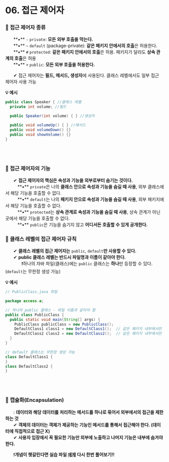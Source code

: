 # 06. 접근 제어자

### 🔹 **접근 제어자 종류**
ㅤㅤ**▪️** `-` `private`: **모든 외부 호출을 막는다.** <br>
ㅤㅤ**▪️** `~` `default` (package-private): **같은 패키지 안에서의 호출**은 허용한다.<br>
ㅤㅤ**▪️** `#` `protected`: **같은 패키지 안에서의 호출**은 허용. 패키지가 달라도 **상속 관계의 호출**은 허용<br>
ㅤㅤ**▪️** `+` `public`: **모든 외부 호출을 허용한다.** <br>

ㅤㅤ✔ 접근 제어자는 **필드, 메서드, 생성자**에 사용된다. 클래스 레벨에서도 일부 접근 제어자 사용 가능<br>

**💡 예시**
```JAVA
public class Speaker { //클래스 레벨
  private int volume; //필드

  public Speaker(int volume) { } //생성자

  public void volumeUp() { } //메서드
  public void volumeDown() {}
  public void showVolume() {}
}
```
<br><br>

### 🔹 **접근 제어자의 기능**
ㅤㅤ✔ **접근 제어자의 핵심은 속성과 기능을 외부로부터 숨기는 것이다.** <br>
ㅤㅤㅤ**▪️** `private`은 나의 **클래스 안으로 속성과 기능을 숨길 때 사용**, 외부 클래스에서 해당 기능을 호출할 수 없다. <br>
ㅤㅤㅤ**▪️** `default`는 나의 **패키지 안으로 속성과 기능을 숨길 때 사용**, 외부 패키지에서 해당 기능을 호출할 수 없다. <br>
ㅤㅤㅤ**▪️** `protected`는 **상속 관계로 속성과 기능을 숨길 때 사용**, 상속 관계가 아닌 곳에서 해당 기능을 호출할 수 없다. <br>
ㅤㅤㅤ**▪️** `public`은 기능을 숨기지 않고 **어디서든 호출할 수 있게 공개한다.** <br>


### 🔹 **클래스 레벨의 접근 제어자 규칙**
ㅤㅤ✔ **클래스 레벨의 접근 제어자는** `public`, `default`**만 사용할 수 있다.** <br>
ㅤㅤ✔ **public 클래스 레벨는 반드시 파일명과 이름이 같아야 한다.** <br>
ㅤㅤㅤㅤ❗하나의 자바 파일(클래스)에는 `public` 클래스는 **하나**만 등장할 수 있다. (`default`는 무한정 생성 가능)<br>

**💡 예시**
```JAVA
// PublicClass.java 파일

package access.a;

// 하나의 public 클래스 - 파일 이름과 같아야 함
public class PublicClass {
  public static void main(String[] args) {
    PublicClass publicClass = new PublicClass();
    DefaultClass1 class1 = new DefaultClass1();  // 같은 패키지 내부에서만 접근 가능
    DefaultClass2 class2 = new DefaultClass2();  // 같은 패키지 내부에서만 접근 가능
  }
}

// default 클래스는 무한정 생성 가능
class DefaultClass1 {
}
class DefaultClass2 {
}
```
<br><br>


### 🔹 **캡슐화(Encapsulation)**
ㅤㅤ: **데이터와 해당 데이터를 처리하는 메서드를 하나로 묶어서 외부에서의 접근을 제한하는 것** <br>
ㅤㅤ✔ **객체의 데이터는 객체가 제공하는 기능인 메서드를 통해서 접근해야 한다. (데이터에 직접적으로 접근 X)** <br>
ㅤㅤ✔ **사용자 입장에서 꼭 필요한 기능만 외부에 노출하고 나머지 기능은 내부에 숨겨야 한다.** <br>

ㅤㅤ❗**개념이 헷갈린다면 실습 파일 [예제](https://github.com/Kim-SeongSu/Inflearn/tree/main/02.%20%EC%9E%90%EB%B0%94%20%EA%B8%B0%EB%B3%B8%ED%8E%B8/src/access/ex) 다시 한번 풀어보기!!** <br>

<!--
공백문자: "ㅤ" or &nbsp;
### 🔹 ** **
ㅤㅤ:  <br>
ㅤㅤㅤex) <br>
ㅤㅤ✔ **** <br>
ㅤㅤㅤ- **** <br>
ㅤㅤㅤㅤㅤex) <br>
ㅤㅤ❗ <br>
ㅤㅤ❓ <br>
ㅤㅤ✅ <br>
ㅤㅤㅤㅤ**▪️** <br>
ㅤㅤㅤㅤ**▫️** <br>
ㅤㅤ**1️⃣** <br>
ㅤㅤ**2️⃣** <br>
ㅤㅤ**3️⃣** <br>
ㅤㅤ**4️⃣** <br>
ㅤㅤ**5️⃣** <br>

> [!TIP]
> [!IMPORTANT]
>

**💡 예시**
```JAVA

```

-->
